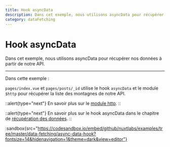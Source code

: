 ```yaml
---
title: Hook asyncData
description: Dans cet exemple, nous utilisons asyncData pour récupérer nos données à partir de notre API.
category: dataFetching
---
```

# Hook asyncData

Dans cet exemple, nous utilisons asyncData pour récupérer nos données à partir de notre API.

---

Dans cette exemple :

`pages/index.vue` et `pages/posts/_id` utilise le hook `asyncData` et le module `$http` pour récupérer la liste des montagnes de notre API.

::alert{type="next"}
En savoir plus sur le [module http](https://http.nuxtjs.org/).
::

::alert{type="next"}
En savoir plus sur le hook asyncData dans le chapitre de [récupération des données](/docs/features/data-fetching).
::

:sandbox{src="https://codesandbox.io/embed/github/nuxtlabs/examples/tree/master/data-fetching/async-data-hook?fontsize=14&hidenavigation=1&theme=dark&view=editor"}
